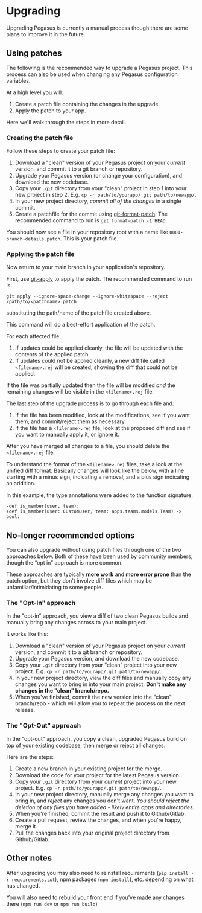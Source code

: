 # Upgrading

Upgrading Pegasus is currently a manual process though there are some plans to improve it in the future.

## Using patches
The following is the recommended way to upgrade a Pegasus project.
This process can also be used when changing any Pegasus configuration variables.

At a high level you will:

1. Create a patch file containing the changes in the upgrade.
2. Apply the patch to your app.

Here we'll walk through the steps in more detail.

### Creating the patch file

Follow these steps to create your patch file:

1. Download a "clean" version of your Pegasus project on your *current* version, and commit it to a git branch or repository.
2. Upgrade your Pegasus version (or change your configuration), and download the new codebase.
3. Copy your `.git` directory from your "clean" project in step 1 into your new project in step 2.
   E.g. `cp -r path/to/yourapp/.git path/to/newapp/`.
4. In your new project directory, *commit all of the changes* in a single commit. 
5. Create a patchfile for the commit using [git-format-patch](https://git-scm.com/docs/git-format-patch).
   The recommended command to run is `git format-patch -1 HEAD`.

You should now see a file in your repository root with a name like `0001-branch-details.patch`. This is your patch file.

### Applying the patch file

Now return to your main branch in your application's repository.

First, use [git-apply](https://git-scm.com/docs/git-apply) to apply the patch.
The recommended command to run is:

```
git apply --ignore-space-change --ignore-whitespace --reject /path/to/<patchname>.patch
```

substituting the path/name of the patchfile created above.

This command will do a best-effort application of the patch. 

For each affected file:

1. If updates could be applied cleanly, the file will be updated with the contents of the applied patch.
2. If updates could not be applied cleanly, a new diff file called `<filename>.rej` will be created, showing the diff that could not be applied. 

If the file was partially updated then the file will be modified *and* the remaining changes will
be visible in the `<filename>.rej` file.

The last step of the upgrade process is to go through each file and:

1. If the file has been modified, look at the modifications, see if you want them, and commit/reject them as necessary.
2. If the file has a `<filename>.rej` file, look at the proposed diff and see if you want to manually apply it, or ignore it.

After you have merged all changes to a file, you should delete the `<filename>.rej` file.

To understand the format of the `<filename>.rej` files, take a look at the [unified diff format](https://en.wikipedia.org/wiki/Diff#Unified_format).
Basically changes will look like the below, with a line starting with a minus sign, indicating a removal, and a plus
sign indicating an addition.

In this example, the type annotations were added to the function signature:

```
-def is_member(user, team):
+def is_member(user: CustomUser, team: apps.teams.models.Team) -> bool:
```

## No-longer recommended options

You can also upgrade without using patch files through one of the two approaches below.
Both of these have been used by community members, though the “opt in” approach is more common.

These approaches are typically **more work** and **more error prone** than the patch option,
but they don't involve diff files which may be unfamiliar/intimidating to some people.

### The "Opt-In" approach

In the "opt-in" approach, you view a diff of two clean Pegasus builds and manually bring any changes across to your main project.

It works like this:

1. Download a "clean" version of your Pegasus project on your *current* version, and commit it to a git branch or repository.
2. Upgrade your Pegasus version, and download the new codebase.
3. Copy your `.git` directory from your "clean" project into your new project.
   E.g. `cp -r path/to/yourapp/.git path/to/newapp/`.
4. In your new project directory, view the diff files and manually copy any changes you want to bring in into your main project.
   **Don't make any changes in the "clean" branch/repo.**
5. When you've finished, commit the new version into the "clean" branch/repo - which will allow you to repeat the process on the next release.

### The "Opt-Out" approach

In the "opt-out" approach, you copy a clean, upgraded Pegasus build on top of your existing codebase,
then merge or reject all changes.

Here are the steps:

1. Create a new branch in your existing project for the merge.
2. Download the code for your project for the latest Pegasus version.
3. Copy your `.git` directory from your *current* project into your new project.
   E.g. `cp -r path/to/yourapp/.git path/to/newapp/`.
4. In your new project directory, manually merge any changes you want to bring in, and *reject* any changes you don't want.
   *You should reject the deletion of any files you have added - likely entire apps and directories.*
5. When you're finished, commit the result and push it to Github/Gitlab.
6. Create a pull request, review the changes, and when you're happy, merge it.
7. Pull the changes back into your original project directory from Github/Gitlab.

## Other notes

After upgrading you may also need to reinstall requirements (`pip install -r requirements.txt`),
npm packages (`npm install`), etc. depending on what has changed.

You will also need to rebuild your front end if you've made any changes there (`npm run dev` or `npm run build`)
